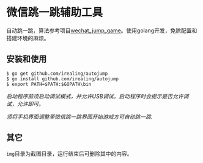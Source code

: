 # 微信跳一跳辅助工具

自动跳一跳，算法参考项目[wechat_jump_game](https://github.com/wangshub/wechat_jump_game)。使用golang开发，免除配置和搭建环境的麻烦。

## 安装和使用

```shell
$ go get github.com/irealing/autojump
$ go install github.com/irealing/autojump
$ export PATH=$PATH:$GOPATH\bin
```

*启动程序前须启动调试模式，并允许USB调试。启动程序时会提示是否允许调试，允许即可。*

*须将手机界面调整至微信跳一跳界面开始游戏方可自动跳一跳.*

## 其它

`img`目录为截图目录，运行结束后可删除其中的内容。
